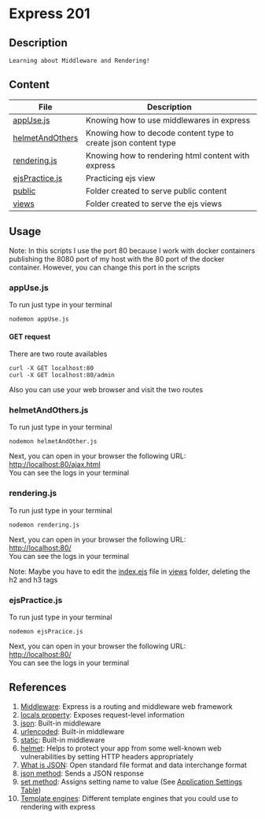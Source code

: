 # Express 201

## Description

    Learning about Middleware and Rendering!

## Content

| File | Description |
| --- | --- |
|[appUse.js](./appUse.js)| Knowing how to use middlewares in express |
| [helmetAndOthers](helmetAndOthers.js) | Knowing how to decode content type to create json content type |
| [rendering.js](./rendering.js) | Knowing how to rendering html content with express |
| [ejsPractice.js](./ejsPractice.js) | Practicing ejs view |
| [public](./public/) | Folder created to serve public content |
| [views](./views) | Folder created to serve the ejs views |

## Usage

Note: In this scripts I use the port 80 because I work with docker containers publishing the 8080 port of my host with the 80 port of the docker container. However, you can change this port in the scripts

### appUse.js

To run just type in your terminal

    nodemon appUse.js

#### GET request

There are two route availables

    curl -X GET localhost:80
    curl -X GET localhost:80/admin

Also you can use your web browser and visit the two routes

### helmetAndOthers.js

To run just type in your terminal

    nodemon helmetAndOther.js
Next, you can open in your browser the following URL:\
<http://localhost:80/ajax.html>\
You can see the logs in your terminal

### rendering.js

To run just type in your terminal

    nodemon rendering.js
Next, you can open in your browser the following URL:\
<http://localhost:80/>\
You can see the logs in your terminal

Note: Maybe you have to edit the [index.ejs](views/index.ejs) file in [views](./views) folder, deleting the h2 and h3 tags

### ejsPractice.js

To run just type in your terminal

    nodemon ejsPracice.js
Next, you can open in your browser the following URL:\
<http://localhost:80/>\
You can see the logs in your terminal

## References

1. [Middleware](http://expressjs.com/en/guide/using-middleware.html#using-middleware): Express is a routing and middleware web framework
2. [locals property](http://expressjs.com/en/5x/api.html#res.locals): Exposes request-level information
3. [json](http://expressjs.com/en/4x/api.html#express.json): Built-in middleware
4. [urlencoded](http://expressjs.com/en/5x/api.html#express.urlencoded): Built-in middleware
5. [static](http://expressjs.com/en/5x/api.html#express.static): Built-in middleware
6. [helmet](http://expressjs.com/en/advanced/best-practice-security.html#use-helmet): Helps to protect your app from some well-known web vulnerabilities by setting HTTP headers appropriately
7. [What is JSON](https://en.wikipedia.org/wiki/JSON): Open standard file format and data interchange format
8. [json method](http://expressjs.com/en/api.html#res.json): Sends a JSON response
9. [set method](http://expressjs.com/en/api.html#app.set): Assigns setting name to value (See [Application Settings Table](http://expressjs.com/en/api.html#app.settings.table))
10. [Template engines](https://expressjs.com/en/resources/template-engines.html): Different template engines that you could use to rendering with express
